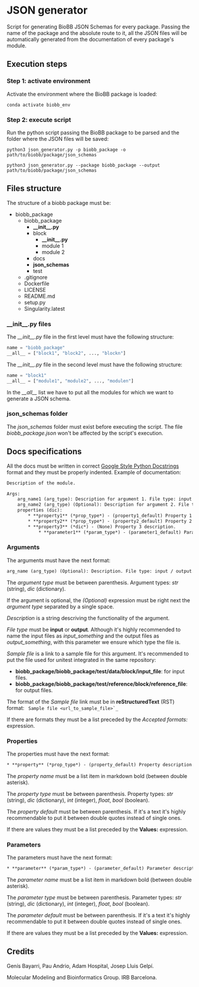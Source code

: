 # JSON generator

Script for generating BioBB JSON Schemas for every package. Passing the name of the package and the absolute route to it, all the JSON files will be automatically generated from the documentation of every package's module.

## Execution steps

### Step 1: activate environment

Activate the environment where the BioBB package is loaded:

```Shell
conda activate biobb_env
```

### Step 2: execute script

Run the python script passing the BioBB package to be parsed and the folder where the JSON files will be saved:

```Shell
python3 json_generator.py -p biobb_package -o path/to/biobb/package/json_schemas
```

```Shell
python3 json_generator.py --package biobb_package --output path/to/biobb/package/json_schemas
```

## Files structure

The structure of a biobb package must be:

* biobb_package
	* biobb_package
		* **\_\_init\_\_.py**
		* block
			* **\_\_init\_\_.py**
			* module 1
			* module 2
		* docs
		* **json_schemas**
		* test
	* .gitignore
	* Dockerfile
	* LICENSE
	* README.md
	* setup.py
	* Singularity.latest

### \_\_init\_\_.py files

The *\_\_init\_\_.py* file in the first level must have the following structure:

```Python
name = "biobb_package"
__all__ = ["block1", "block2", ..., "blockn"]
```

The *\_\_init\_\_.py* file in the second level must have the following structure:

```Python
name = "block1"
__all__ = ["module1", "module2", ..., "modulen"]
```

In the *\_\_all\_\_* list we have to put all the modules for which we want to generate a JSON schema.

### json_schemas folder

The *json_schemas* folder must exist before executing the script. The file *biobb_package.json* won't be affected by the script's execution.

## Docs specifications

All the docs must be written in correct [Google Style Python Docstrings](https://sphinxcontrib-napoleon.readthedocs.io/en/latest/example_google.html) format and they must be properly indented. Example of documentation:

```rst
Description of the module.

Args:
    arg_name1 (arg_type): Description for argument 1. File type: input / output. `Sample file <url_to_sample_file1>`_. Accepted formats: format1, format2, format3. 
    arg_name2 (arg_type) (Optional): Description for argument 2. File type: input / output. `Sample file <url_to_sample_file2>`_. Accepted formats: format1, format2.
    properties (dic):
        * **property1** (*prop_type*) - (property1_default) Property 1 description.
        * **property2** (*prop_type*) - (property2_default) Property 2 description. Values: value1, value2, value3.
        * **property3** (*dic*) - (None) Property 3 description.
            * **parameter1** (*param_type*) - (parameter1_default) Parameter 1 description. Values: value1, value2, value3.
```

### Arguments

The arguments must have the next format:

```rst
arg_name (arg_type) (Optional): Description. File type: input / output. `Sample file <url_to_sample_file1>`_. Accepted formats: format1, format2, format3.
```

The *argument type* must be between parenthesis. Argument types: *str* (string), *dic* (dictionary).

If the argument is optional, the *(Optional)* expression must be right next the *argument type* separated by a single space.

*Description* is a string descriving the functionality of the argument.

*File type* must be **input** or **output**. Although it's highly recommended to name the input files as *input_something* and the output files as *output_something*, with this parameter we ensure which type the file is.

*Sample file* is a link to a sample file for this argument. It's recommended to put the file used for unitest integrated in the same repository:

* **biobb_package/biobb_package/test/data/block/input_file**: for input files.
* **biobb_package/biobb_package/test/reference/block/reference_file**: for output files.

The format of the *Sample file* link must be in **reStructuredText** (RST) format: `` Sample file <url_to_sample_file>`_``

If there are formats they must be a list preceded by the *Accepted formats:* expression.

### Properties

The properties must have the next format:

```rst
* **property** (*prop_type*) - (property_default) Property description. Values: value1, value2, value3.
```

The *property name* must be a list item in markdown bold (between double asterisk).

The *property type* must be between parenthesis. Property types: *str* (string), *dic* (dictionary), *int* (integer), *float*, *bool* (boolean).

The *property default* must be between parenthesis. If it's a text it's highly recommendable to put it between double quotes instead of single ones.

If there are values they must be a list preceded by the **Values:** expression.

### Parameters

The parameters must have the next format:

```rst
* **parameter** (*param_type*) - (parameter_default) Parameter description. Values: value1, value2, value3.
```

The *parameter name* must be a list item in markdown bold (between double asterisk).

The *parameter type* must be between parenthesis. Parameter types: *str* (string), *dic* (dictionary), *int* (integer), *float*, *bool* (boolean).

The *parameter default* must be between parenthesis. If it's a text it's highly recommendable to put it between double quotes instead of single ones.

If there are values they must be a list preceded by the **Values:** expression.

## Credits

Genís Bayarri, Pau Andrio, Adam Hospital, Josep Lluis Gelpí.

Molecular Modeling and Bioinformatics Group. IRB Barcelona.
